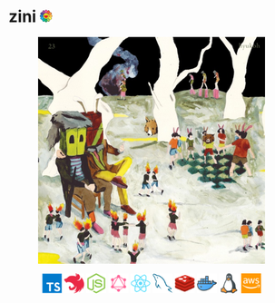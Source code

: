 <h1>zini&nbsp;<img src="assets/kaikaikiki.png" height="22" /> </h1>

<p align="center">
<a href="https://www.youtube.com/watch?v=cOaohmG0sRo" target="_blank"><img align="center" src="assets/paul.jpg" width="400" /></a>
<br /><br />
<code><img src="icons/typescript.png" height="35"></code>
<code><img src="icons/nestjs.png" height="35"></code>
<code><img src="icons/nodejs.png" height="35"></code>
<code><img src="icons/graphql.png" height="35"></code>
<code><img src="icons/react.png" height="35"></code>
<code><img src="icons/mysql.png" height="35"></code>
<code><img src="icons/redis.png" height="35"></code>
<code><img src="icons/docker.png" height="35"></code>
<code><img src="icons/linux.png" height="35"></code>
<code><img src="icons/aws.png" height="35"></code>
</p>
